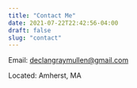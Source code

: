 ```yaml
---
title: "Contact Me"
date: 2021-07-22T22:42:56-04:00
draft: false
slug: "contact"
---
```


Email: declangraymullen@gmail.com

Located: Amherst, MA